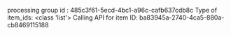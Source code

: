 processing group id : 485c3f61-5ecd-4bc1-a96c-cafb637cdb8c
Type of item_ids: <class 'list'>
Calling API for item ID: ba83945a-2740-4ca5-880a-cb8469115188
